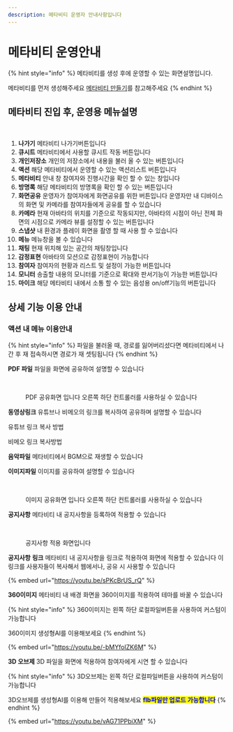```yaml
---
description: 메타비티 운영자 안내사항입니다
---
```


# 메타비티 운영안내

{% hint style="info" %}
메타비티를 생성 후에 운영할 수 있는 화면설명입니다.

메타비티를 먼저 생성해주세요 [메타비티 만들기](undefined/)를 참고해주세요
{% endhint %}

## 메타비티 진입 후, 운영용 메뉴설명

<figure><img src="../../../.gitbook/assets/스크린샷-2023-11-23-오후-12.29.58.png" alt=""><figcaption></figcaption></figure>

1. **나가기** 메타비티 나가기버튼입니다
2. **큐시트** 메타비티에서 사용할 큐시트 작동 버튼입니다&#x20;
3. **개인저장소** 개인의 저장소에서 내용을 불러 올 수 있는 버튼입니다&#x20;
4. **액션** 해당 메타비티에서 운영할 수 있는 액션리스트 버튼입니다
5. **메타비티** 안내 창 참여자와 진행시간을 확인 할 수 있는 창입니다&#x20;
6. **방명록** 해당 메타비티의 방명록을 확인 할 수 있는 버튼입니다
7. **화면공유** 운영자가 참여자에게 화면공유를 위한 버튼입니다 운영자만 내 디바이스의 화면 및 카메라를 참여자들에게 공유를 할 수 있습니다&#x20;
8. **카메라** 현재 아바타의 위치를 기준으로 작동되지만, 아바타의 시점이 아닌 전체 화면의 시점으로 카메라 뷰를 설정할 수 있는 버튼입니다
9. **스냅샷** 내 환경과 플레이 화면을 촬영 할 때 사용 할 수 있습니다
10. **메뉴** 메뉴창을 볼 수 있습니다
11. **채팅** 현재 위치해 있는 공간의 채팅창입니다
12. **감정표현** 아바타의 모션으로 감정표현이 가능합니다
13. **참여자** 참여자의 현황과 리스트 및 설정이 가능한 버튼입니다&#x20;
14. **모니터** 송출할 내용의 모니터를 기준으로 확대와 판서기능이 가능한 버튼입니다&#x20;
15. **마이크** 해당 메타비티 내에서 소통 할 수 있는 음성용 on/off기능의 버튼입니다&#x20;

## 상세 기능 이용 안내&#x20;

### **액션 내 메뉴 이용안내**&#x20;

{% hint style="info" %}
파일을 불러올 때, 경로를 잃어버리셨다면 메타비티에서 나간 후 재 접속하시면 경로가 재 셋팅됩니다
{% endhint %}

**PDF 파일** 파일을 화면에 공유하여 설명할 수 있습니다&#x20;

<figure><img src="../../../.gitbook/assets/스크린샷 2023-11-23 오후 3.03.57.png" alt=""><figcaption><p>PDF 공유화면 입니다 오른쪽 하단 컨트롤러를 사용하실 수 있습니다</p></figcaption></figure>

**동영상링크** 유튜브나 비메오의 링크를 복사하여 공유하며 설명할 수 있습니다&#x20;

유튜브 링크 복사 방법&#x20;

비메오 링크 복사방법&#x20;

**음악파일** 메타비티에서 BGM으로 재생할 수 있습니다

**이미지파일** 이미지를 공유하여 설명할 수 있습니다&#x20;

<figure><img src="../../../.gitbook/assets/스크린샷 2023-11-23 오후 2.55.53.png" alt=""><figcaption><p>이미지 공유화면 입니다 오른쪽 하단 컨트롤러를 사용하실 수 있습니다</p></figcaption></figure>

**공지사항** 메타비티 내 공지사항을 등록하여 적용할 수 있습니다&#x20;

<figure><img src="../../../.gitbook/assets/스크린샷 2023-11-23 오후 3.09.20.png" alt=""><figcaption><p>공지사항 적용 화면입니다</p></figcaption></figure>

**공지사항** **링크** 메타비티 내 공지사항을 링크로 적용하여 화면에 적용할 수 있습니다  이 링크를 사용자들이 복사해서  웹에서나, 공유 시 사용할 수 있습니다&#x20;

{% embed url="https://youtu.be/sPKcBrUS_rQ" %}

**360이미지** 메타비티 내 배경 화면을 360이미지를 적용하여 테마를 바꿀 수 있습니다&#x20;

{% hint style="info" %}
360이미지는 왼쪽 하단 로컬파일버튼을 사용하여 커스텀이 가능합니다

360이미지 생성형AI를 이용해보세요&#x20;
{% endhint %}

{% embed url="https://youtu.be/-bMYfoIZK6M" %}

**3D 오브제** 3D 파일을 화면에 적용하여 참여자에게 시연 할 수 있습니다

{% hint style="info" %}
3D오브제는 왼쪽 하단 로컬파일버튼을 사용하여 커스텀이 가능합니다

3D오브제를 생성형AI를 이용해 만들어 적용해보세요 <mark style="color:blue;">**flb파일만 업로드 가능합니다**</mark>
{% endhint %}

{% embed url="https://youtu.be/vAG71PPbiXM" %}

